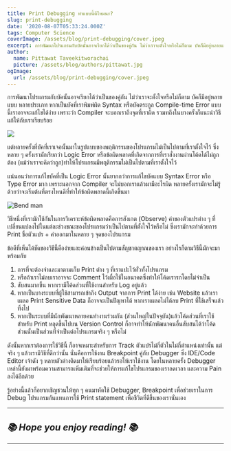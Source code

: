 ```yaml
---
title: Print Debugging ทำแบบนี้ดีไหมนะ?
slug: print-debugging
date: '2020-08-07T05:33:24.000Z'
tags: Computer Science
coverImage: /assets/blog/print-debugging/cover.jpeg
excerpt: การพัฒนาโปรแกรมกับบัคนั้นอาจเรียกได้ว่าเป็นของคู่กัน ไม่ว่าเราจะตั้งใจหรือไม่ก็ตาม บัคก็มีอยู่หลายแบบ หลายประเภท หากเป็นบัคที่เราพิมพ์ผิด Syntax หรือบัคตระกูล Compile-time Error แบบนี้เราอาจจะแก้ไขได้ง่าย เพราะว่า Compiler จะบอกเราถึงจุดที่เราผิด รวมทถึงในบางครั้งก็แนะนำวิธีแก้ให้กับเราเรียบร้อย
author:
  name: Pittawat Taveekitworachai
  picture: /assets/blog/authors/pittawat.jpg
ogImage:
  url: /assets/blog/print-debugging/cover.jpeg
---
```


การพัฒนาโปรแกรมกับบัคนั้นอาจเรียกได้ว่าเป็นของคู่กัน ไม่ว่าเราจะตั้งใจหรือไม่ก็ตาม บัคก็มีอยู่หลายแบบ หลายประเภท หากเป็นบัคที่เราพิมพ์ผิด Syntax หรือบัคตระกูล Compile-time Error แบบนี้เราอาจจะแก้ไขได้ง่าย เพราะว่า Compiler จะบอกเราถึงจุดที่เราผิด รวมทถึงในบางครั้งก็แนะนำวิธีแก้ให้กับเราเรียบร้อย

![](https://images.unsplash.com/photo-1543285198-3af15c4592ce?ixlib=rb-1.2.1&amp;q=80&amp;fm=jpg&amp;crop=entropy&amp;cs=tinysrgb&amp;w=2000&amp;fit=max&amp;ixid=eyJhcHBfaWQiOjExNzczfQ)

แต่หลายครั้งที่บัคที่เราเจอนั้นมาในรูปแบบของพฤติกรรมของโปรแกรมไม่เป็นไปตามที่เราตั้งใจไว้ ซึ่งหลาย ๆ ครั้งเรามักเรียกว่า Logic Error หรือข้อผิดพลาดที่เกิดจากการที่เราสั่งงานผ่านโค้ดได้ไม่ถูกต้อง (แม้ว่าเราจะคิดว่าถูก)​ ทำให้โปรแกรมมีพฤติกรรมไม่เป็นไปตามที่เราตั้งใจไว้

แน่นอนว่าการแก้ไขบัคที่เป็น Logic Error นั้นยากกว่าการแก้ไขบัคแบบ Syntax Error หรือ Type Error มาก เพราะนอกจาก Compiler จะไม่บอกเราแล้วมามีอะไรผิด หลายครั้งเรามักจะไม่รู้ด้วยว่าจะเริ่มต้นที่ตรงไหนดีที่ทำให้ข้อผิดพลาดนี้เกิดขึ้นมา

![Bend man](https://images.unsplash.com/photo-1490127252417-7c393f993ee4?ixlib=rb-1.2.1&amp;q=80&amp;fm=jpg&amp;crop=entropy&amp;cs=tinysrgb&amp;w=2000&amp;fit=max&amp;ixid=eyJhcHBfaWQiOjExNzczfQ)

วิธีหนึ่งที่เรามักใช้กันในการวิเคราะห์ข้อผิดพลาดคือการสังเกต (Observe) ค่าของตัวแปรต่าง ๆ ที่เปลี่ยนแปลงไปในแต่ละช่วงขณะของโปรแกรมว่าเป็นไปตามที่ตั้งใจไว้หรือไม่ ซึ่งเรามักจะทำด้วยการ Print ชื่อตัวแปร + ค่าออกมาในหลาย ๆ จุดของโปรแกรม

ข้อดีที่เห็นได้ชัดของวิธีนี้คือง่ายและค่อนข้างเป็นไปตามสัญชาตญาณของเรา อย่างไรก็ตามวิธีนี้มักจะมาพร้อมกับ

1. การที่จะต้องจำและมาตามเก็บ Print ต่าง ๆ ที่เราแปะไว้ทั่วทั้งโปรแกรม
2. หรือถ้าเราไม่ลบเราอาจจะ Comment ไว้เผื่อใช้ในอนาคตซึ่งทำให้โค้ดเรารกโดยไม่จำเป็น
3. สับสนมากขึ้น หากเรามีโค้ดส่วนที่ใช้งานสำหรับ Log อยู่แล้ว
4. หากเป็นบางระบบที่ผู้ใช้สามารถเข้าถึง Output จากการ Print ได้ง่าย เช่น Website แล้วเราเผลอ Print Sensitive Data ก็อาจจะเป็นปัญหาได้ หากเราเผลอไม่ได้ลบ Print ที่ใช้เสร็จแล้วทิ้งไป
5. หากเป็นระบบที่มีนักพัฒนาหลายคนทำงานร่วมกัน (ส่วนใหญ่ในปัจจุบัน)​ แล้วโค้ดส่วนที่เราใช้สำหรับ Print หลุดขึ้นไปบน Version Control ก็อาจทำให้นักพัฒนาคนอื่นสับสนได้ว่าโค้ดส่วนนั้นเป็นส่วนที่จำเป็นต่อโปรแกรมจริง ๆ หรือไม่

ดังนั้นหากเราต้องการใช้วิธีนี้ ก็อาจเหมาะสำหรับการ Track ตัวแปรไม่กี่ตัวในไม่กี่ตำแหน่งเท่านั้น แต่จริง ๆ แล้วเรามีวิธีที่ดีกว่านั้น นั่นคือการใช้งาน Breakpoint คู่กับ Debugger ซึ่ง IDE/Code Editor เจ้าดัง ๆ หลายตัวต่างติดมาให้เรียบร้อยแล้วรอให้เราใช้งาน โดยในหลายครั้ง Debugger เหล่านี้ยังมาพร้อมความสามารถเพิ่มเติมที่จะช่วยให้การแก้ไขโปรแกรมของเราลดเวลา และความ Pain ลงได้อีกด้วย

รู้อย่างนี้แล้วก็อยากเชิญชวนให้ทุก ๆ คนมาหัดใช้ Debugger, Breakpoint เพื่อช่วยเราในการ Debug โปรแกรมกันแทนการใช้ Print statement เพื่อชีวิตที่ดีขึ้นของเรานั่นเอง

---

## *📚 Hope you enjoy reading! 📚*

---
